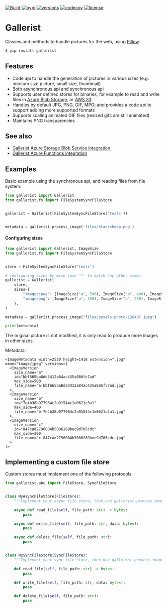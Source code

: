 [![Build](https://github.com/Neoteroi/Gallerist/actions/workflows/build.yml/badge.svg)](https://github.com/Neoteroi/Gallerist/actions/workflows/build.yml)
[![pypi](https://img.shields.io/pypi/v/gallerist.svg)](https://pypi.python.org/pypi/gallerist)
[![versions](https://img.shields.io/pypi/pyversions/gallerist.svg)](https://github.com/Neoteroi/gallerist)
[![codecov](https://codecov.io/gh/Neoteroi/Gallerist/branch/main/graph/badge.svg?token=oiCOiKgSbm)](https://codecov.io/gh/Neoteroi/Gallerist)
[![license](https://img.shields.io/github/license/Neoteroi/gallerist.svg)](https://github.com/Neoteroi/gallerist/blob/main/LICENSE)

# Gallerist
Classes and methods to handle pictures for the web, using
[Pillow](https://pillow.readthedocs.io).

```bash
$ pip install gallerist
```

## Features
* Code api to handle the generation of pictures in various sizes (e.g. medium
  size picture, small size, thumbnail)
* Both asynchronous api and synchronous api
* Supports user defined stores for binaries, for example to read and write
  files in [Azure Blob
  Storage](https://azure.microsoft.com/en-us/services/storage/blobs/), or [AWS
  S3](https://aws.amazon.com/s3/)
* Handles by default JPG, PNG, GIF, MPO; and provides a code api to support
  adding more supported formats
* Supports scaling animated GIF files (resized gifs are still animated)
* Maintains PNG transparencies

## See also
* [Gallerist Azure Storage Blob Service integration](https://github.com/Neoteroi/Gallerist-AzureStorage)
* [Gallerist Azure Functions integration](https://github.com/Neoteroi/Gallerist-AzureFunctions)

## Examples
Basic example using the synchronous api, and reading files from file system:

```python
from gallerist import Gallerist
from gallerist.fs import FileSystemSyncFileStore


gallerist = Gallerist(FileSystemSyncFileStore('tests'))


metadata = gallerist.process_image('files/blacksheep.png')
```

#### Configuring sizes

```python
from gallerist import Gallerist, ImageSize
from gallerist.fs import FileSystemSyncFileStore


store = FileSystemSyncFileStore("tests")

# configuring sizes by mime (use '*' to match any other mime):
gallerist = Gallerist(
    store,
    sizes={
        "image/jpeg": [ImageSize("a", 500), ImageSize("b", 400), ImageSize("c", 300)],
        "image/png": [ImageSize("a", 350), ImageSize("b", 250), ImageSize("c", 150)],
    },
)

metadata = gallerist.process_image("files/pexels-photo-126407.jpeg")

print(metadata)
```

The original picture is not modified, it is only read to produce more images
in other sizes.

Metadata:

```
<ImageMetadata width=2520 height=1418 extension=".jpg" mime="image/jpeg" versions=[
  <ImageVersion
    size_name="a"
    id="bbf665ba8dd3412a84ac435a086fc7ad"
    max_side=500
    file_name="a-bbf665ba8dd3412a84ac435a086fc7ad.jpg"
  >,
  <ImageVersion
    size_name="b"
    id="7e4b38b977964c2a91544c1e0621c3a1"
    max_side=400
    file_name="b-7e4b38b977964c2a91544c1e0621c3a1.jpg"
  >,
  <ImageVersion
    size_name="c"
    id="847cad2796004b5086269bec9d705cdc"
    max_side=300
    file_name="c-847cad2796004b5086269bec9d705cdc.jpg"
  >
]>
```
## Implementing a custom file store

Custom stores must implement one of the following protocols:

```python
from gallerist.abc import FileStore, SyncFileStore


class MyAsyncFileStore(FileStore):
    """Implement your async file store, then use gallerist.process_image_async method"""

    async def read_file(self, file_path: str) -> bytes:
        pass

    async def write_file(self, file_path: str, data: bytes):
        pass

    async def delete_file(self, file_path: str):
        pass


class MySyncFileStore(SyncFileStore):
    """Implement your sync file store, then use gallerist.process_image method"""

    def read_file(self, file_path: str) -> bytes:
        pass

    def write_file(self, file_path: str, data: bytes):
        pass

    def delete_file(self, file_path: str):
        pass

```
